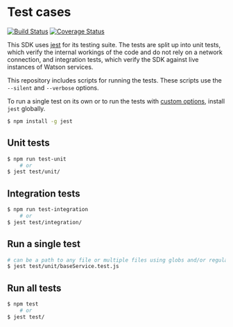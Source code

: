 # Test cases
[![Build Status](https://secure.travis-ci.org/watson-developer-cloud/node-sdk.png)](http://travis-ci.org/watson-developer-cloud/node-sdk)
[![Coverage Status](https://codecov.io/gh/watson-developer-cloud/node-sdk/branch/master/graph/badge.svg)](https://codecov.io/gh/watson-developer-cloud/node-sdk)

This SDK uses [jest](https://jestjs.io/) for its testing suite. The tests are split up into unit tests, which verify the internal workings of the code and do not rely on a network connection, and integration tests, which verify the SDK against live instances of Watson services.

This repository includes scripts for running the tests. These scripts use the `--silent` and `--verbose` options.

To run a single test on its own or to run the tests with [custom options](https://jestjs.io/docs/en/cli), install `jest` globally.
```sh
$ npm install -g jest
```

## Unit tests

```sh
$ npm run test-unit
    # or
$ jest test/unit/
```

## Integration tests

```sh
$ npm run test-integration
    # or
$ jest test/integration/
```

## Run a single test

```sh
# can be a path to any file or multiple files using globs and/or regular expressions
$ jest test/unit/baseService.test.js
```

## Run all tests
```sh
$ npm test
    # or
$ jest test/
```
